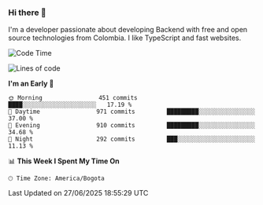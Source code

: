 ### Hi there 👋

I'm a developer passionate about developing Backend with free and open source technologies from Colombia. I like TypeScript and fast websites.

<!--START_SECTION:waka-->
![Code Time](http://img.shields.io/badge/Code%20Time-5%2C567%20hrs%2043%20mins-blue)

![Lines of code](https://img.shields.io/badge/From%20Hello%20World%20I%27ve%20Written-5.3%20million%20lines%20of%20code-blue)

**I'm an Early 🐤** 

```text
🌞 Morning                451 commits         ████░░░░░░░░░░░░░░░░░░░░░   17.19 % 
🌆 Daytime                971 commits         █████████░░░░░░░░░░░░░░░░   37.00 % 
🌃 Evening                910 commits         █████████░░░░░░░░░░░░░░░░   34.68 % 
🌙 Night                  292 commits         ███░░░░░░░░░░░░░░░░░░░░░░   11.13 % 
```


📊 **This Week I Spent My Time On** 

```text
🕑︎ Time Zone: America/Bogota
```


 Last Updated on 27/06/2025 18:55:29 UTC
<!--END_SECTION:waka-->
